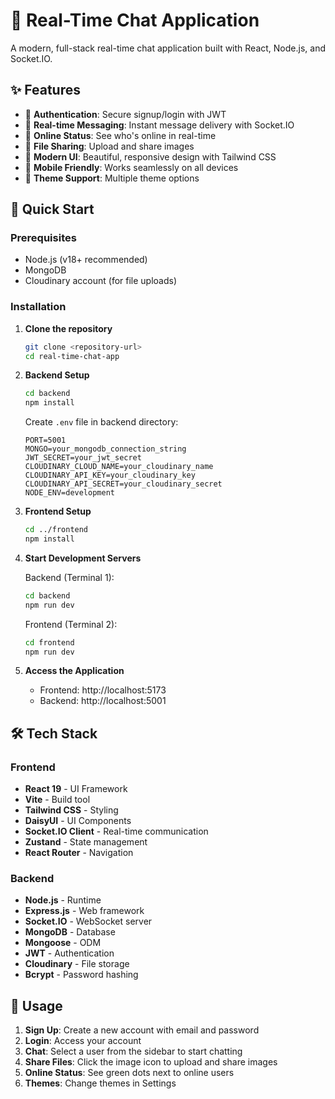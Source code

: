 # 💬 Real-Time Chat Application

A modern, full-stack real-time chat application built with React, Node.js, and Socket.IO.

## ✨ Features

- 🔐 **Authentication**: Secure signup/login with JWT
- 💬 **Real-time Messaging**: Instant message delivery with Socket.IO
- 👥 **Online Status**: See who's online in real-time
- 📸 **File Sharing**: Upload and share images
- 🎨 **Modern UI**: Beautiful, responsive design with Tailwind CSS
- 📱 **Mobile Friendly**: Works seamlessly on all devices
- 🌙 **Theme Support**: Multiple theme options

## 🚀 Quick Start

### Prerequisites
- Node.js (v18+ recommended)
- MongoDB
- Cloudinary account (for file uploads)

### Installation

1. **Clone the repository**
   ```bash
   git clone <repository-url>
   cd real-time-chat-app
   ```

2. **Backend Setup**
   ```bash
   cd backend
   npm install
   ```
   
   Create `.env` file in backend directory:
   ```env
   PORT=5001
   MONGO=your_mongodb_connection_string
   JWT_SECRET=your_jwt_secret
   CLOUDINARY_CLOUD_NAME=your_cloudinary_name
   CLOUDINARY_API_KEY=your_cloudinary_key
   CLOUDINARY_API_SECRET=your_cloudinary_secret
   NODE_ENV=development
   ```

3. **Frontend Setup**
   ```bash
   cd ../frontend
   npm install
   ```

4. **Start Development Servers**
   
   Backend (Terminal 1):
   ```bash
   cd backend
   npm run dev
   ```
   
   Frontend (Terminal 2):
   ```bash
   cd frontend
   npm run dev
   ```

5. **Access the Application**
   - Frontend: http://localhost:5173
   - Backend: http://localhost:5001

## 🛠️ Tech Stack

### Frontend
- **React 19** - UI Framework
- **Vite** - Build tool
- **Tailwind CSS** - Styling
- **DaisyUI** - UI Components
- **Socket.IO Client** - Real-time communication
- **Zustand** - State management
- **React Router** - Navigation

### Backend
- **Node.js** - Runtime
- **Express.js** - Web framework
- **Socket.IO** - WebSocket server
- **MongoDB** - Database
- **Mongoose** - ODM
- **JWT** - Authentication
- **Cloudinary** - File storage
- **Bcrypt** - Password hashing

## 📱 Usage

1. **Sign Up**: Create a new account with email and password
2. **Login**: Access your account
3. **Chat**: Select a user from the sidebar to start chatting
4. **Share Files**: Click the image icon to upload and share images
5. **Online Status**: See green dots next to online users
6. **Themes**: Change themes in Settings


